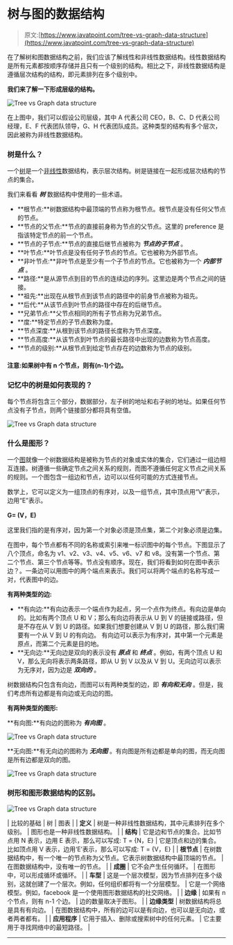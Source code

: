 # 树与图的数据结构

> 原文:[https://www.javatpoint.com/tree-vs-graph-data-structure](https://www.javatpoint.com/tree-vs-graph-data-structure)

在了解树和图数据结构之前，我们应该了解线性和非线性数据结构。线性数据结构是所有元素都按顺序存储并且只有一个级别的结构。相比之下，非线性数据结构是遵循层次结构的结构，即元素排列在多个级别中。

**我们来了解一下形成层级的结构。**

![Tree vs Graph data structure](../Images/ac1448f6d20c8c36e7167f219d12d1b5.png)

在上图中，我们可以假设公司层级，其中 A 代表公司 CEO，B、C、D 代表公司经理，E、F 代表团队领导，G、H 代表团队成员。这种类型的结构有多个层次，因此被称为非线性数据结构。

### 树是什么？

一个[树](https://www.javatpoint.com/tree)是一个[非线性](https://www.javatpoint.com/linear-vs-non-linear-data-structure)数据结构，表示层次结构。树是链接在一起形成层次结构的节点的集合。

我们来看看 ***树*** 数据结构中使用的一些术语。

*   **根节点:**树数据结构中最顶端的节点称为根节点。根节点是没有任何父节点的节点。
*   **节点的父节点:**节点的直接前身称为节点的父节点。这里的 preference 是指该特定节点的前一个节点。
*   **节点的子节点:**节点的直接后继节点被称为 ***节点的子节点*** 。
*   **叶节点:**叶节点是没有任何子节点的节点。它也被称为外部节点。
*   **非叶节点:**非叶节点是至少有一个子节点的节点。它也被称为一个 ***内部节点*** 。
*   **路径:**是从源节点到目的节点的连续边的序列。这里边是两个节点之间的链接。
*   **祖先:**出现在从根节点到该节点的路径中的前身节点被称为祖先。
*   **后代:**从该节点到叶节点的路径中存在的后继节点。
*   **兄弟节点:**父节点相同的所有子节点称为兄弟节点。
*   **度:**特定节点的子节点数称为度。
*   **节点深度:**从根到该节点的路径长度称为节点深度。
*   **节点高度:**从该节点到叶节点的最长路径中出现的边数称为节点高度。
*   **节点的级别:**从根节点到给定节点存在的边数称为节点的级别。

#### 注意:如果树中有 n 个节点，则有(n-1)个边。

### 记忆中的树是如何表现的？

每个节点将包含三个部分，数据部分，左子树的地址和右子树的地址。如果任何节点没有子节点，则两个链接部分都将具有空值。

![Tree vs Graph data structure](../Images/2ad5db6b43eebeaa57551b2c3125ea12.png)

### 什么是图形？

一个[图](https://www.javatpoint.com/ds-graph)就像一个树数据结构是被称为节点的对象或实体的集合，它们通过一组边相互连接。树遵循一些确定节点之间关系的规则，而图不遵循任何定义节点之间关系的规则。一个图包含一组边和节点，边可以以任何可能的方式连接节点。

数学上，它可以定义为一组顶点的有序对，以及一组节点，其中顶点用“V”表示，边用“E”表示。

**G= (V，E)**

这里我们指的是有序对，因为第一个对象必须是顶点集，第二个对象必须是边集。

在图中，每个节点都有不同的名称或索引来唯一标识图中的每个节点。下图显示了八个顶点，命名为 v1、v2、v3、v4、v5、v6、v7 和 v8。没有第一个节点、第二个节点、第三个节点等等。节点没有顺序。现在，我们将看到如何在图中表示边？。一条边可以用图中的两个端点来表示。我们可以将两个端点的名称写成一对，代表图中的边。

**有两种类型的边:**

*   **有向边:**有向边表示一个端点作为起点，另一个点作为终点。有向边是单向的。比如有两个顶点 U 和 V；那么有向边将表示从 U 到 V 的链接或路径，但是不存在从 V 到 U 的路径。如果我们想要创建从 V 到 U 的路径，那么我们需要有一个从 V 到 U 的有向边。
    有向边可以表示为有序对，其中第一个元素是原点，而第二个元素是目的地。
*   **无向边:**无向边是双向的表示没有 ***原点*** 和 ***终点*** 。例如，有两个顶点 U 和 V，那么无向将表示两条路径，即从 U 到 V 以及从 V 到 U。无向边可以表示为无序对，因为边是 ***双向的*** 。

树数据结构只包含有向边，而图可以有两种类型的边，即 ***有向和无向*** 。但是，我们考虑所有边都是有向边或无向边的图。

**有两种类型的图形:**

**有向图:**有向边的图称为 ***有向图*** 。

![Tree vs Graph data structure](../Images/1729c53cbc74ae61e215a5879238941f.png)

**无向图:**有无向边的图称为 ***无向图*** 。有向图是所有边都是单向的图，而无向图是所有边都是双向的图。

![Tree vs Graph data structure](../Images/0b323d4422ef462474434e96e16ee8d1.png)

### 树形和图形数据结构的区别。

![Tree vs Graph data structure](../Images/b7e24271db2f5357aced58d140e44c39.png)

| 比较的基础 | 树 | 图表 |
| **定义** | 树是一种非线性数据结构，其中元素排列在多个级别。 | 图形也是一种非线性数据结构。 |
| **结构** | 它是边和节点的集合。比如节点用 N 表示，边用 E 表示，那么可以写成:
T = {N，E} | 它是顶点和边的集合。比如顶点用 V 表示，边用‘E’表示，那么可以写成:
T = {V，E} |
| **根节点** | 在树数据结构中，有一个唯一的节点称为父节点。它表示树数据结构中最顶端的节点。 | 在图数据结构中，没有唯一的节点。 |
| **成圈** | 它不会产生任何循环。 | 在图形中，可以形成循环或循环。 |
| **车型** | 这是一个层次模型，因为节点排列在多个级别，这就创建了一个层次。例如，任何组织都将有一个分层模型。 | 它是一个网络模型。例如，facebook 是一个使用图形数据结构的社交网络。 |
| **边缘** | 如果有 n 个节点，则有 n-1 个边。 | 边的数量取决于图形。 |
| **边缘类型** | 树数据结构将总是具有有向边。 | 在图数据结构中，所有的边可以是有向边，也可以是无向边，或者两者都有。 |
| **应用程序** | 它用于插入、删除或搜索树中的任何元素。 | 它主要用于寻找网络中的最短路径。 |

* * *